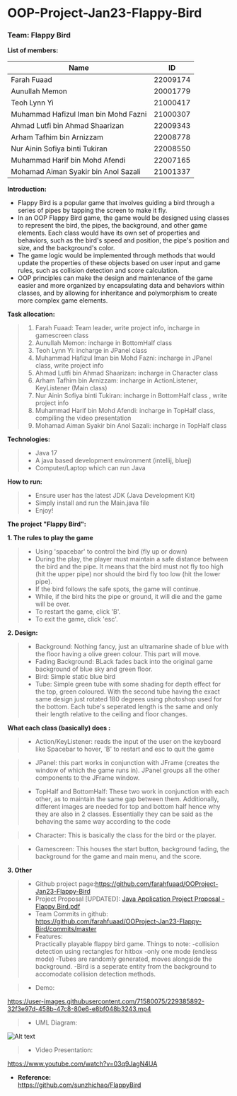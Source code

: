 # OOP-Project-Jan23-Flappy-Bird
### Team: Flappy Bird

**List of members:**  

|      Name      |      ID       |
| -------------- | ------------- |
|   Farah Fuaad  |    22009174   |
| Aunullah Memon |    20001779   |
|  Teoh Lynn Yi  |    21000417   |
|Muhammad Hafizul Iman bin Mohd Fazni  |    21000307   |
|   Ahmad Lutfi bin Ahmad Shaarizan  |    22009343   |
|  Arham Tafhim bin Arnizzam |    22008778   |
|  Nur Ainin Sofiya binti Tukiran  |    22008550   |
| Muhammad Harif bin Mohd Afendi |    22007165   |
|  Mohamad Aiman Syakir bin Anol Sazali   | 21001337 |



**Introduction:**
* Flappy Bird is a popular game that involves guiding a bird through a series of pipes by tapping the screen to make it fly. 
* In an OOP Flappy Bird game, the game would be designed using classes to represent the bird, the pipes, the background, and other game elements. Each class would have its own set of properties and behaviors, such as the bird's speed and position, the pipe's position and size, and the background's color. 
* The game logic would be implemented through methods that would update the properties of these objects based on user input and game rules, such as collision detection and score calculation. 
* OOP principles can make the design and maintenance of the game easier and more organized by encapsulating data and behaviors within classes, and by allowing for inheritance and polymorphism to create more complex game elements. 


**Task allocation:**
>1. Farah Fuaad: Team leader, write project info, incharge in gamescreen class
>2. Aunullah Memon: incharge in BottomHalf class
>3. Teoh Lynn Yi: incharge in JPanel class
>4. Muhammad Hafizul Iman bin Mohd Fazni: incharge in JPanel class, write project info
>5. Ahmad Lutfi bin Ahmad Shaarizan: incharge in Character class
>6. Arham Tafhim bin Arnizzam: incharge in ActionListener, KeyListener (Main class)
>7. Nur Ainin Sofiya binti Tukiran: incharge in BottomHalf class , write project info
>8. Muhammad Harif bin Mohd Afendi: incharge in TopHalf class, compiling the video presentation
>9. Mohamad Aiman Syakir bin Anol Sazali: incharge in TopHalf class


**Technologies:**
> - Java 17  
> - A java based development environment (intellij, bluej)
> - Computer/Laptop which can run Java


**How to run:**  
> - Ensure user has the latest JDK (Java Development Kit)
> - Simply install and run the Main.java file 
> - Enjoy!


**The project "Flappy Bird":**

**1. The rules to play the game**
> - Using 'spacebar' to control the bird (fly up or down)
> - During the play, the player must maintain a safe distance between the bird and the pipe. It means that the bird must not fly too high (hit the upper pipe) nor should the bird fly too low (hit the lower pipe). 
> - If the bird follows the safe spots, the game will continue.
> - While, if the bird hits the pipe or ground, it will die and the game will be over.
> - To restart the game, click 'B'.
> - To exit the game, click 'esc'.

**2. Design:**
> - Background: Nothing fancy, just an ultramarine shade of blue with the floor having a olive green colour. This part will move.
> - Fading Background: BLack fades back into the original game background of blue sky and green floor.
> - Bird: Simple static blue bird
> - Tube: Simple green tube with some shading for depth effect for the top, green coloured. With the second tube having the exact same design just rotated 180 degrees using photoshop used for the bottom. Each tube's seperated length is the same and only their length relative to the ceiling and floor changes.

**What each class (basically) does :**
> - Action/KeyListener: reads the input of the user on the keyboard like Spacebar to hover, 'B' to restart and esc to quit the game

> - JPanel: this part works in conjunction with JFrame (creates the window of which the game runs in). JPanel groups all the other components to the JFrame window.

> - TopHalf and BottomHalf: These two work in conjunction with each other, as to maintain the same gap between them. Additionally, different images are needed for top and bottom half hence why they are also in 2 classes. Essentially they can be said as the behaving the same way according to the code

> - Character: This is basically the class for the bird or the player.

> - Gamescreen: This houses the start button, background fading, the background for the game and main menu, and the score.

**3. Other**
>   * Github project page:https://github.com/farahfuaad/OOProject-Jan23-Flappy-Bird
>   * Project Proposal [UPDATED]: [Java Application Project Proposal - Flappy Bird.pdf](https://github.com/farahfuaad/OOProject-Jan23-Flappy-Bird/files/11131667/Java.Application.Project.Proposal.-.Flappy.Bird.pdf)
>    * Team Commits in github: https://github.com/farahfuaad/OOProject-Jan23-Flappy-Bird/commits/master 
>   * Features:  
    Practically playable flappy bird game. Things to note:
    -collision detection using rectangles for hitbox
    -only one mode (endless mode)
    -Tubes are randomly generated, moves alongside the background.
    -Bird is a seperate entity from the background to accomodate collision detection methods.
  
> * Demo: 

https://user-images.githubusercontent.com/71580075/229385892-32f3e97d-458b-47c8-80e6-e8bf048b3243.mp4 

> * UML Diagram:

<img title="a title" alt="Alt text" src="https://user-images.githubusercontent.com/71580075/229369833-ea24b731-456d-49c5-8318-266a99c98222.png">

> * Video Presentation: 

https://www.youtube.com/watch?v=03q9JagN4UA

* **Reference:**  
https://github.com/sunzhichao/FlappyBird



